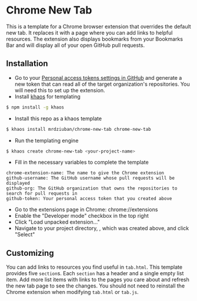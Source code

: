 # Chrome New Tab

This is a template for a Chrome browser extension that overrides the default new tab. It replaces it with a page where you can add links to helpful resources. The extension also displays bookmarks from your Bookmarks Bar and will display all of your open GitHub pull requests.

## Installation

- Go to your [Personal access tokens settings in GitHub](https://github.com/settings/tokens) and generate a new token that can read all of the target organization's repositories. You will need this to set up the extension.
- Install [khaos](khaos.io) for templating
```bash
$ npm install -g khaos
```
- Install this repo as a khaos template
```bash
$ khaos install mrdziuban/chrome-new-tab chrome-new-tab
```
- Run the templating engine
```bash
$ khaos create chrome-new-tab <your-project-name>
```
- Fill in the necessary variables to complete the template
```
chrome-extension-name: The name to give the Chrome extension
github-username: The GitHub username whose pull requests will be displayed
github-org: The GitHub organization that owns the repositories to search for pull requests in
github-token: Your personal access token that you created above
```
- Go to the extensions page in Chrome: chrome://extensions
- Enable the "Developer mode" checkbox in the top right
- Click "Load unpacked extension..."
- Navigate to your project directory, <your-project-name>, which was created above, and click "Select"

## Customizing

You can add links to resources you find useful in `tab.html`. This template provides five `section`s. Each `section` has a header and a single empty list item. Add more list items with links to the pages you care about and refresh the new tab page to see the changes. You should not need to reinstall the Chrome extension when modifying `tab.html` or `tab.js`.

